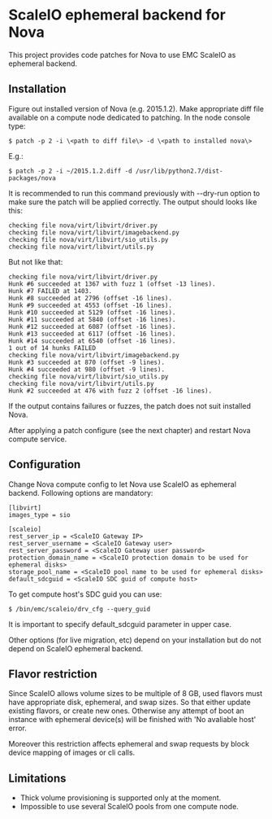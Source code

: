 # ScaleIO ephemeral backend for Nova
This project provides code patches for Nova to use EMC ScaleIO as ephemeral backend.

## Installation
Figure out installed version of Nova (e.g. 2015.1.2). Make appropriate diff file available on a compute node dedicated to patching. In the node console type:
```
$ patch -p 2 -i \<path to diff file\> -d \<path to installed nova\>
```
E.g.:
```
$ patch -p 2 -i ~/2015.1.2.diff -d /usr/lib/python2.7/dist-packages/nova
```
It is recommended to run this command previously with --dry-run option to make sure the patch will be applied correctly. The output should looks like this:
```
checking file nova/virt/libvirt/driver.py
checking file nova/virt/libvirt/imagebackend.py
checking file nova/virt/libvirt/sio_utils.py
checking file nova/virt/libvirt/utils.py
```
But not like that:
```
checking file nova/virt/libvirt/driver.py
Hunk #6 succeeded at 1367 with fuzz 1 (offset -13 lines).
Hunk #7 FAILED at 1403.
Hunk #8 succeeded at 2796 (offset -16 lines).
Hunk #9 succeeded at 4553 (offset -16 lines).
Hunk #10 succeeded at 5129 (offset -16 lines).
Hunk #11 succeeded at 5840 (offset -16 lines).
Hunk #12 succeeded at 6087 (offset -16 lines).
Hunk #13 succeeded at 6117 (offset -16 lines).
Hunk #14 succeeded at 6540 (offset -16 lines).
1 out of 14 hunks FAILED
checking file nova/virt/libvirt/imagebackend.py
Hunk #3 succeeded at 870 (offset -9 lines).
Hunk #4 succeeded at 980 (offset -9 lines).
checking file nova/virt/libvirt/sio_utils.py
checking file nova/virt/libvirt/utils.py
Hunk #2 succeeded at 476 with fuzz 2 (offset -16 lines).
```
If the output contains failures or fuzzes, the patch does not suit installed Nova.

After applying a patch configure (see the next chapter) and restart Nova compute service.

## Configuration
Change Nova compute config to let Nova use ScaleIO as ephemeral backend. Following options are mandatory:
```
[libvirt]
images_type = sio

[scaleio]
rest_server_ip = <ScaleIO Gateway IP>
rest_server_username = <ScaleIO Gateway user>
rest_server_password = <ScaleIO Gateway user password>
protection_domain_name = <ScaleIO protection domain to be used for ephemeral disks>
storage_pool_name = <ScaleIO pool name to be used for ephemeral disks>
default_sdcguid = <ScaleIO SDC guid of compute host>
```
To get compute host's SDC guid you can use:
```
$ /bin/emc/scaleio/drv_cfg --query_guid
```
It is important to specify default_sdcguid parameter in upper case.

Other options (for live migration, etc) depend on your installation but do not depend on ScaleIO ephemeral backend.

## Flavor restriction
Since ScaleIO allows volume sizes to be multiple of 8 GB, used flavors must have appropriate disk, ephemeral, and swap sizes. So that either update existing flavors, or create new ones. Otherwise any attempt of boot an instance with ephemeral device(s) will be finished with 'No avaliable host' error.

Moreover this restriction affects ephemeral and swap requests by block device mapping of images or cli calls.

## Limitations
* Thick volume provisioning is supported only at the moment.
* Impossible to use several ScaleIO pools from one compute node.
